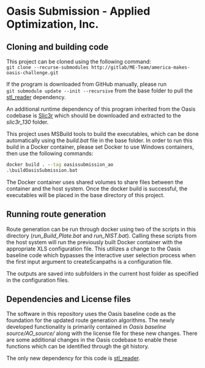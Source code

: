 # Oasis Submission - Applied Optimization, Inc.

## Cloning and building code
This project can be cloned using the following command:  
`git clone --recurse-submodules http://gitlab/ME-Team/america-makes-oasis-challenge.git`

If the program is downloaded from GitHub manually, please run  
`git submodule update --init --recursive` from the base folder to pull the [stl_reader](https://github.com/sreiter/stl_reader) dependency.

An additional runtime dependency of this program inherited from the Oasis codebase is [Slic3r](https://dl.slic3r.org/win/) which should be downloaded and extracted to the _slic3r_130_ folder.

This project uses MSBuild tools to build the executables, which can be done automatically using the _build.bat_ file in the base folder. In order to run this build in a Docker container, please set Docker to use Windows containers, then use the following commands:
```cmd
docker build . --tag oasissubmission_ao
.\buildOasisSubmission.bat
```
The Docker container uses shared volumes to share files between the container and the host system. Once the docker build is successful, the executables will be placed in the base directory of this project.
## Running route generation
Route generation can be run through docker using two of the scripts in this directory (_run_Build_Plate.bat_ and _run_NIST.bat_). Calling these scripts from the host system will run the previously built Docker container with the appropriate XLS configuration file. This utilizes a change to the Oasis baseline code which bypasses the interactive user selection process when the first input argument to createScanpaths is a configuration file.

The outputs are saved into subfolders in the current host folder as specified in the configuration files.
## Dependencies and License files
The software in this repository uses the Oasis baseline code as the foundation for the updated route generation algorithms. The newly developed functionality is primarily contained in _Oasis baseline source/AO_source/_ along with the license file for these new changes. There are some additional changes in the Oasis codebase to enable these functions which can be identified through the git history.

The only new dependency for this code is [stl_reader](https://github.com/sreiter/stl_reader).
